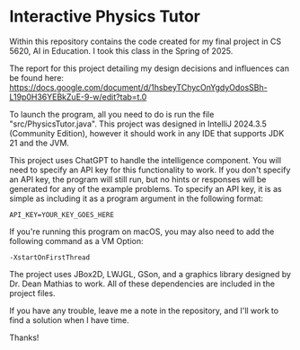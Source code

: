 # Interactive Physics Tutor

Within this repository contains the code created for my final project in CS 5620, AI in Education. I took this class in the Spring of 2025.

The report for this project detailing my design decisions and influences can be found here:
https://docs.google.com/document/d/1hsbeyTChycOnYgdyOdosSBh-L19p0H36YEBkZuE-9-w/edit?tab=t.0

To launch the program, all you need to do is run the file "src/PhysicsTutor.java". This
project was designed in IntelliJ 2024.3.5 (Community Edition), however it should work in any IDE 
that supports JDK 21 and the JVM. 

This project uses ChatGPT to handle the intelligence component. You will need to specify an API key for this
functionality to work. If you don't specify an API key, the program will still run, but no hints or responses will be 
generated for any of the example problems. To specify an API key, it is as simple as including it as a program argument in the following format:

```API_KEY=YOUR_KEY_GOES_HERE```

If you're running this program on macOS, you may also need to add the following command as a VM Option:

```-XstartOnFirstThread```

The project uses JBox2D, LWJGL, GSon, and a graphics library designed by Dr. Dean Mathias to work. All of these
dependencies are included in the project files.

If you have any trouble, leave me a note in the repository, and I'll work to find a solution when I have time.

Thanks!
